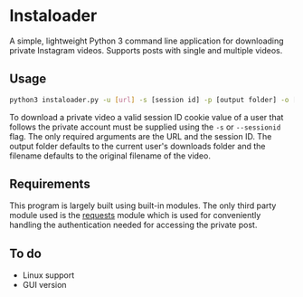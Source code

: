 # Instaloader

A simple, lightweight Python 3 command line application for downloading private Instagram videos. Supports posts with single and multiple videos.

## Usage

```bash
python3 instaloader.py -u [url] -s [session id] -p [output folder] -o [output filename]
```

To download a private video a valid session ID cookie value of a user that follows the private account must be supplied using the `-s` or `--sessionid` flag. The only required arguments are the URL and the session ID. The output folder defaults to the current user's downloads folder and the filename defaults to the original filename of the video.

## Requirements

This program is largely built using built-in modules. The only third party module used is the [requests](https://pypi.org/project/requests/) module which is used for conveniently handling the authentication needed for accessing the private post.

## To do
* Linux support
* GUI version
